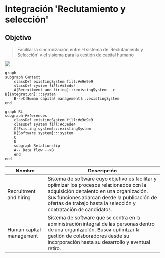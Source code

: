 # Integración 'Reclutamiento y selección'

## Objetivo
> Facilitar la sincronización entre el sistema de 'Reclutamiento y Selección' y el sistema para la gestión de capital humano

![](/images/index-fig1-context.jpg)

```mermaid
graph
subgraph Context
    classDef existingSystem fill:#e9e9e9
    classDef system fill:#d3ede4
    A[Recruitment and hiring]:::existingSystem --> B[Integration]:::system
    B-->C[Human capital management]:::existingSystem
end
```

```mermaid
graph RL
subgraph References
    classDef existingSystem fill:#e9e9e9
    classDef system fill:#d3ede4
    C[Existing system]:::existingSystem
    D[Software system]:::system
    C
    D
    subgraph Relationship
    A-- Data flow -->B
    end
end
```

| Nombre      | Descripción |
| ----------- | ----------- |
| Recruitment and hiring | Sistema de software cuyo objetivo es facilitar y optimizar los procesos relacionados con la adquisición de talento en una organización. Sus funciones abarcan desde la publicación de ofertas de trabajo hasta la selección y contratación de candidatos. |
| Human capital management | Sistema de software que se centra en la administración integral de las personas dentro de una organización. Busca optimizar la gestión de colaboradores desde su incorporación hasta su desarrollo y eventual retiro. |